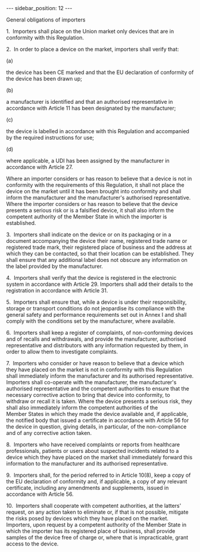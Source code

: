
<meta data-rh="true" name="docsearch:language" content="en">
<meta data-rh="true" name="docsearch:version" content="current">
<meta data-rh="true" name="docsearch:docusaurus_tag" content="docs-default-current">
        ---
sidebar_position: 12
---
           <p class="stitle-article-norm">General obligations of importers</p>
   <p class="norm">1.&nbsp;&nbsp;Importers shall place on the Union market only devices that are in conformity with this Regulation.</p>
   <p class="norm">2.&nbsp;&nbsp;In order to place a device on the market, importers shall verify that:</p>
   <div class="grid-container grid-list">
      <div class="list grid-list-column-1">
         <span>(a)&nbsp;</span>
      </div>
      <div class="grid-list-column-2">
         <p class="norm">the device has been CE marked and that the EU declaration of conformity of the device has been drawn up;</p>
      </div>
   </div>
   <div class="grid-container grid-list">
      <div class="list grid-list-column-1">
         <span>(b)&nbsp;</span>
      </div>
      <div class="grid-list-column-2">
         <p class="norm">a manufacturer is identified and that an 
authorised representative in accordance with Article&nbsp;11 has been 
designated by the manufacturer;</p>
      </div>
   </div>
   <div class="grid-container grid-list">
      <div class="list grid-list-column-1">
         <span>(c)&nbsp;</span>
      </div>
      <div class="grid-list-column-2">
         <p class="norm">the device is labelled in accordance with this Regulation and accompanied by the required instructions for use;</p>
      </div>
   </div>
   <div class="grid-container grid-list">
      <div class="list grid-list-column-1">
         <span>(d)&nbsp;</span>
      </div>
      <div class="grid-list-column-2">
         <p class="norm">where applicable, a UDI has been assigned by the manufacturer in accordance with Article&nbsp;27.</p>
      </div>
   </div>
   <p class="norm">Where an importer considers or has reason to believe 
that a device is not in conformity with the requirements of this 
Regulation, it shall not place the device on the market until it has 
been brought into conformity and shall inform the manufacturer and the 
manufacturer's authorised representative. Where the importer considers 
or has reason to believe that the device presents a serious risk or is a
 falsified device, it shall also inform the competent authority of the 
Member&nbsp;State in which the importer is established.</p>
   <p class="norm">3.&nbsp;&nbsp;Importers shall indicate on the device 
or on its packaging or in a document accompanying the device their name,
 registered trade name or registered trade mark, their registered place 
of business and the address at which they can be contacted, so that 
their location can be established. They shall ensure that any additional
 label does not obscure any information on the label provided by the 
manufacturer.</p>
   <p class="norm">4.&nbsp;&nbsp;Importers shall verify that the device 
is registered in the electronic system in accordance with 
Article&nbsp;29. Importers shall add their details to the registration 
in accordance with Article&nbsp;31.</p>
   <p class="norm">5.&nbsp;&nbsp;Importers shall ensure that, while a 
device is under their responsibility, storage or transport conditions do
 not jeopardise its compliance with the general safety and performance 
requirements set out in Annex&nbsp;I and shall comply with the 
conditions set by the manufacturer, where available.</p>
   <p class="norm">6.&nbsp;&nbsp;Importers shall keep a register of 
complaints, of non-conforming devices and of recalls and withdrawals, 
and provide the manufacturer, authorised representative and distributors
 with any information requested by them, in order to allow them to 
investigate complaints.</p>
   <p class="norm">7.&nbsp;&nbsp;Importers who consider or have reason 
to believe that a device which they have placed on the market is not in 
conformity with this Regulation shall immediately inform the 
manufacturer and its authorised representative. Importers shall 
co-operate with the manufacturer, the manufacturer's authorised 
representative and the competent authorities to ensure that the 
necessary corrective action to bring that device into conformity, to 
withdraw or recall it is taken. Where the device presents a serious 
risk, they shall also immediately inform the competent authorities of 
the Member&nbsp;States in which they made the device available and, if 
applicable, the notified body that issued a certificate in accordance 
with Article&nbsp;56 for the device in question, giving details, in 
particular, of the non-compliance and of any corrective action taken.</p>
   <p class="norm">8.&nbsp;&nbsp;Importers who have received complaints 
or reports from healthcare professionals, patients or users about 
suspected incidents related to a device which they have placed on the 
market shall immediately forward this information to the manufacturer 
and its authorised representative.</p>
   <p class="norm">9.&nbsp;&nbsp;Importers shall, for the period 
referred to in Article&nbsp;10(8), keep a copy of the 
EU&nbsp;declaration of conformity and, if applicable, a copy of any 
relevant certificate, including any amendments and supplements, issued 
in accordance with Article&nbsp;56.</p>
   <p class="norm">10.&nbsp;&nbsp;Importers shall cooperate with 
competent authorities, at the latters' request, on any action taken to 
eliminate or, if that is not possible, mitigate the risks posed by 
devices which they have placed on the market. Importers, upon request by
 a competent authority of the Member&nbsp;State in which the importer 
has its registered place of business, shall provide samples of the 
device free of charge or, where that is impracticable, grant access to 
the device.</p>